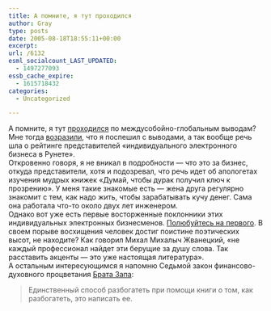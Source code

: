 ```yaml
---
title: А помните, я тут проходился
author: Gray
type: posts
date: 2005-08-18T18:55:11+00:00
excerpt:
url: /6132
esml_socialcount_LAST_UPDATED:
  - 1497277093
essb_cache_expire:
  - 1615718432
categories:
  - Uncategorized

---
```








А помните, я тут <a href="http://www.searchengines.ru/blog/archives/006094.html" target="_blank">проходился</a> по междусобойно-глобальным выводам? Мне тогда <a href="http://www.internet-business.ru/blog/archive/2005/08/po_sledam_predy.html" target="_blank">возразили</a>, что я поспешил с выводами, а так вообще речь шла о рейтинге представителей &#171;индивидуального электронного бизнеса в Рунете&#187;.  
Откровенно говоря, я не вникал в подробности &#8212; что это за бизнес, откуда представители, хотя и подозревал, что речь идет об апологетах изучения мудрых книжек &#171;Думай, чтобы дурак получил ключ к прозрению&#187;. У меня такие знакомые есть &#8212; жена друга регулярно знакомит с тем, как надо жить, чтобы зарабатывать кучу денег. Сама она работала что-то около двух лет инженером.  
Однако вот уже есть первые восторженные поклонники этих индивидуальных электронных бизнесменов. <a href="http://baltcity.ru/log/19/pr-na-grani-fola/" target="_blank">Полюбуйтесь на первого</a>. В своем порыве восхищения человек достиг поистине поэтических высот, не находите? Как говорил Михал Михалыч Жванецкий, &#171;не каждый профессионал найдет эти берущие за душу слова. Так расставить акценты &#8212; это уже настоящая литература&#187;.  
А остальным интересующимся я напомню Седьмой закон финансово-духовного процветания <a href="http://www.ozon.ru/context/detail/id/2159052/?partner=searchengines" target="_blank">Брата Запа</a>:

> Единственный способ разбогатеть при помощи книги о том, как разбогатеть, это написать ее.
